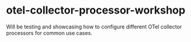 # otel-collector-processor-workshop
Will be testing and showcasing how to configure different OTel collector processors for common use cases. 
